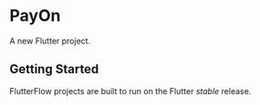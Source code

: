 # PayOn

A new Flutter project.

## Getting Started

FlutterFlow projects are built to run on the Flutter _stable_ release.
